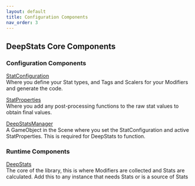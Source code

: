 ```yaml
---
layout: default
title: Configuration Components
nav_order: 3
---
```



## DeepStats Core Components

### Configuration Components

[StatConfiguration](components/statConfiguration.md)  
Where you define your Stat types, and Tags and Scalers for your Modifiers and generate the code.

[StatProperties](components/statProperties.md)   
Where you add any post-processing functions to the raw stat values to obtain final values.

[DeepStatsManager](components/deepStatsManager.md)  
A GameObject in the Scene where you set the StatConfiguration and active StatProperties. This is required for DeepStats to function.

### Runtime Components

[DeepStats](components/deepStats.md)  
The core of the library, this is where Modifiers are collected and Stats are calculated. Add this to any instance that needs Stats or is a source of Stats
